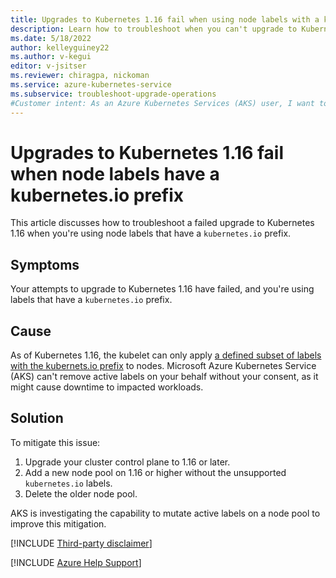 ```yaml
---
title: Upgrades to Kubernetes 1.16 fail when using node labels with a kubernetes.io prefix
description: Learn how to troubleshoot when you can't upgrade to Kubernetes 1.16 when you're using node labels with a kubernetes.io prefix.
ms.date: 5/18/2022
author: kelleyguiney22
ms.author: v-kegui
editor: v-jsitser
ms.reviewer: chiragpa, nickoman
ms.service: azure-kubernetes-service
ms.subservice: troubleshoot-upgrade-operations
#Customer intent: As an Azure Kubernetes Services (AKS) user, I want to troubleshoot the failed Kubernetes 1.16 upgrade when I'm using node labels with a kubernetes.io prefix so I can successfully upgrade to Kubernetes 1.16.
---
```


# Upgrades to Kubernetes 1.16 fail when node labels have a kubernetes.io prefix

This article discusses how to troubleshoot a failed upgrade to Kubernetes 1.16 when you're using node labels that have a ```kubernetes.io``` prefix.

## Symptoms

Your attempts to upgrade to Kubernetes 1.16 have failed, and you're using labels that have a ```kubernetes.io``` prefix.

## Cause

As of Kubernetes 1.16, the kubelet can only apply [a defined subset of labels with the kubernets.io prefix](https://kubernetes.io/docs/concepts/overview/working-with-objects/labels/) to nodes. Microsoft Azure Kubernetes Service (AKS) can't remove active labels on your behalf without your consent, as it might cause downtime to impacted workloads.

## Solution

To mitigate this issue:

1. Upgrade your cluster control plane to 1.16 or later.
1. Add a new node pool on 1.16 or higher without the unsupported ```kubernetes.io``` labels.
1. Delete the older node pool.

AKS is investigating the capability to mutate active labels on a node pool to improve this mitigation.

[!INCLUDE [Third-party disclaimer](../../includes/third-party-disclaimer.md)]

[!INCLUDE [Azure Help Support](../../includes/azure-help-support.md)]
